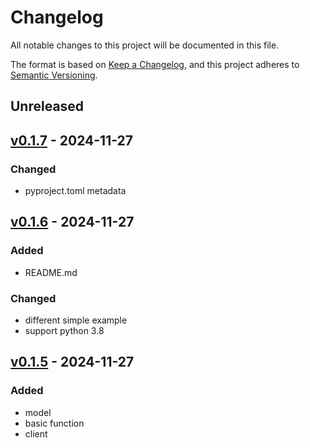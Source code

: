 # Changelog

All notable changes to this project will be documented in this file.

The format is based on [Keep a Changelog](https://keepachangelog.com/en/1.0.0/),
and this project adheres to [Semantic Versioning](https://semver.org/spec/v2.0.0.html).

## Unreleased

## [v0.1.7](https://github.com/tracesql/tracesql-py/releases/tag/v0.1.7) - 2024-11-27

### Changed
- pyproject.toml metadata

## [v0.1.6](https://github.com/tracesql/tracesql-py/releases/tag/v0.1.6) - 2024-11-27


### Added
- README.md

### Changed
- different simple example
- support python 3.8


## [v0.1.5](https://github.com/tracesql/tracesql-py/releases/tag/v0.1.5) - 2024-11-27

### Added
- model
- basic function
- client
